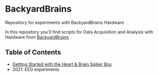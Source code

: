# BackyardBrains
Repository for experiments with BackyardBrains Hardware

In this repository you'll find scripts for Data Acquisition and Analysis with Hardware from [BackyardBrains](https://backyardbrains.com/)

## Table of Contents

* [Getting Started with the Heart & Brain Spiker Box](https://insidelabs-git.mathworks.com/neuro/backyardbrains/-/tree/main/HeartBrainSpiker)
* 2021: EEG experiments
